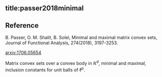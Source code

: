 title:passer2018minimal
---

## Reference

B. Passer, O. M.  Shalit, B. Solel, Minimal and maximal matrix convex sets, Journal of Functional Analysis, 274(2018), 3197-3253.


[arxiv:1706.05654](https://arxiv.org/abs/1706.05654)


Matrix convex sets over a convex body in $\mathbb R^d$, minimal and maximal, inclusion constants for unit balls of $\ell^p$.



